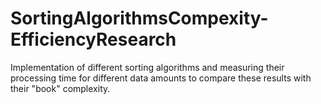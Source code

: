 # SortingAlgorithmsCompexity-EfficiencyResearch
Implementation of different sorting algorithms and measuring their processing time for different data amounts to compare these results with their "book" complexity.
